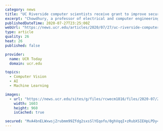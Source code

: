 ```yaml
---
category: news
title: "UC Riverside computer scientists receive grant to improve security of visual artificial intelligence"
excerpt: "Chowdhury, a professor of electrical and computer engineering at UC Riverside’s Marlan and Rosemary Bourns College of Engineering, is leading a team that has received a grant totaling almost $1 million from the Defense Advanced Research Projects Agency,"
publishedDateTime: 2020-07-27T23:25:00Z
webUrl: "https://news.ucr.edu/articles/2020/07/27/uc-riverside-computer-scientists-receive-grant-improve-security-visual"
type: article
quality: 26
heat: 26
published: false

provider:
  name: UCR Today
  domain: ucr.edu

topics:
  - Computer Vision
  - AI
  - Machine Learning

images:
  - url: "https://news.ucr.edu/sites/g/files/rcwecm1816/files/2020-07/2020-03-19_Coronavirus_020.jpg"
    width: 1603
    height: 960
    isCached: true

secured: "MvA4bnELWxwsjZrubmm99Zfdg2sxsSlYEqofo/0ghVqqI+zRubXSIEHpLPDy4i/d8BjNGbTspe6A1VkbJi93Uy7Bp47gC84m1H8jaf4BrBDSQkY+L5pBh1s8PVf8C/AtSegCofZE+NJ+CgZvNYN6sGXZxCXXTulBGEZ6rm92RSnr8svEDQbEGUcyGXQHtlFjLywhM7BZJLcM4ZlO0AD11/nAyg1JbWukVzR+SOh4eDsj6d5LISfUnpESfuTnpW9iJYkwSk29mAT16OIY2Bv88Thz143kjfAhTHEf+QziuFkgIlLD0ou8LwbGRCgb2jKMKbVeuE4lNTryVS7aeGdF2A==;nvzjHJVLXE++M/cRsitDuA=="
---
```


